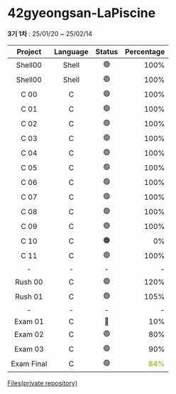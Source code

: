 # 42gyeongsan-LaPiscine

**3기 1차** : 25/01/20 ~ 25/02/14

Project|Language|Status|Percentage|
|:---:|:---:|:---:|---:|
|Shell00|Shell|🟢|100%|
|Shell00|Shell|🟢|100%|
|C 00|C|🟢|100%|
|C 01|C|🟢|100%|
|C 02|C|🟢️|100%|
|C 03|C|🟢|100%|
|C 04|C|🟢|100%|
|C 05|C|🟢|100%|
|C 06|C|🟢|100%|
|C 07|C|🟢|100%|
|C 08|C|🟢|100%|
|C 09|C|🟢|100%|
|C 10|C|🟠|0%|
|C 11|C|🟢|100%|
|-|-|-|-|
|Rush 00|C|🟢|120%|
|Rush 01|C|🟢|105%|
|-|-|-|-|
|Exam 01|C|🔴|10%|
|Exam 02|C|🟢|80%|
|Exam 03|C|🟢|90%|
|Exam Final|C|🟢|<span style="color:yellowgreen; font-weight:bold;"> 84% </span>|

[Files(private repository)](https://github.com/d4eh0/42gyeongsan-LaPiscine-files)
